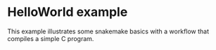 # HelloWorld example

This example illustrates some snakemake basics with a workflow that
compiles a simple C program.



